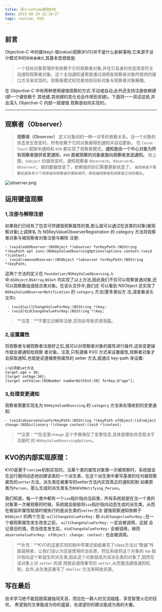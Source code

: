 ```yaml
---
title: 深入runtime探究KVO
date: 2015-09-29 12:18:27
tags: runtime, KVO
---
```



## 前言
Objective-C 中的键(key)-值(value)观察(KVO)并不是什么新鲜事物,它来源于设计模式中的`观察者模式`,其基本思想就是:

>一个目标对象管理所有依赖于它的观察者对象,并在它自身的状态改变时主动通知观察者对象。这个主动通知通常是通过调用各观察者对象所提供的接口方法来实现的。观察者模式较完美地将目标对象与观察者对象解耦。

在 Objective-C 中有两种使用键值观察的方式:手动或自动,此外还支持注册依赖键(即一个键依赖于 其他键,其他键的变化也会作用到该键)。下面将一一讲述这些,并会深入 Objective-C 内部一窥键值 观察是如何实现的。

--------
## 观察者（Observer）
>**观察者（Observer）**
>定义对象间的一种一对多的依赖关系，当一个对象的状态发生改变时，所有依赖于它的对象都得到通知并自动更新。
在 `Cocoa Touch` 框架中通知和 `KVO` 都实现了观察者模式。**通知是由一个中心对象为所有观察者提供变更通知，`KVO` 是被观察的对象直接向观察者发送通知。**
如上图，`Subject` 的值改变时，通知观察者 `ObserverA`，`ObserverB`，`ObserverC`，我的数据改变了，依赖我的你们需要更新状态了。
>`被观察者不需要知道有多少个观察者和观察者的更新细节，降低被观察者和观察者之间的耦合`。

![observer.png](http://upload-images.jianshu.io/upload_images/1467716-696c1f5f6fb7cab7.png?imageMogr2/auto-orient/strip%7CimageView2/2/w/1240)



## 运用键值观察
### 1,注册与解除注册
如果我们已经有了包含可供键值观察属性的类,那么就可以通过在该类的对象(被观察对象)上调用名 为 NSKeyValueObserverRegistration 的 category 方法将观察者对象与被观察者对象注册与解除 注册:

```
- (void)addObserver:(NSObject *)observer forKeyPath:(NSString *)keyPath opt ions:(NSKeyValueObservingOptions)options context:(void *)context;
- (void)removeObserver:(NSObject *)observer forKeyPath:(NSString *)keyPath;
```

这两个方法的定义在 `Foundation/NSKeyValueObserving.h` 中,`NSObject`,`NSArray`,`NSSet` 均实现了以上方法,因此我们不仅可以观察普通对象,还可以观察数组或结合类对象。在该头文件中,我们还 可以看到 NSObject 还实现了 `NSKeyValueObserverNotification` 的 `category` 方法(更多类似方 法,请查看该头文件):

```
 - (void)willChangeValueForKey:(NSString *)key;
 - (void)didChangeValueForKey:(NSString *)key;
```
>**注意：**不要忘记解除注册,否则会导致资源泄露。

### 2,设置属性
将观察者与被观察者注册好之后,就可以对观察者对象的属性进行操作,这些变更操作就会被通知给观察 者对象。注意,只有遵循 KVO 方式来设置属性,观察者对象才会获取通知,也就是说遵循使用属性的 setter 方法,或通过 key-path 来设置:

```
//必须是set方法
target.age = 30;
[target setAge:30];
[target setValue:[NSNumber numberWithInt:30] forKey:@"age"];
```

###  3,处理变更通知
观察者需要实现名为 `NSKeyValueObserving` 的 `category` 方法来处理收到的变更通知:

```
- (void)observeValueForKeyPath:(NSString *)keyPath ofObject:(id)object change:(NSDictionary *)change context:(void *)context;
```

>**注意：**在这里`change` 这个字典保存了变更信息,具体是哪些信息取决于注册时 的 `NSKeyValueObservingOptions`。

## KVO的内部实现原理：
KVO是基于`runtime`机制实现的，当某个类的属性对象第一次被观察时，系统就会在运行期间动态地创建该类的一个派生类，在这个派生类中重写基类的任何被观察属性的`setter`方法。派生类在被重写的setter方法内实现真正的通知机制
如果原类为`Person`，那么生成的派生类名为`NSKVONotifying_Person`。

我们知道，每一个类中都有一个`isa`指针指向当前类，所有系统就是在当一个类的对象第一次被观察的时候，系统就会偷偷将`isa`指针指向动态生成的派生类，从而在被监听属性赋值时被执行的是派生类的`setter`方法
键值观察通知依赖于`NSObject` 的两个方法: `willChangeValueForKey:` 和 `didChangevlueForKey:`;在一个被观察属性发生改变之前， `willChangeValueForKey:` 一定会被调用，这就 会记录旧的值。而当改变发生后，`didChangeValueForKey:` 会被调用，继而 `observeValueForKey: ofObject: change: context:` 也会被调用。
>**补充：**KVO的这套实现机制中苹果还偷偷重写了class方法以“欺骗”外部调用者，让我们误认为还是使用的当前类，然后系统将这个对象的 isa 指针指向这个新诞生的派生类,因此这个对象就成为该派生类的对象了,因而在该对象上对 `setter` 的调 用就会调用重写的 `setter`,从而激活键值通知机制。此外,派生类还重写了 `dealloc` 方法来释放资源。

## 写在最后

技术学习绝不能孤胆英雄独闯天涯，而应在一群人的交流碰撞，享受智慧火花的狂欢。
希望我的文章能成为你的盛宴，也渴望你的建议能成为我的大餐。



